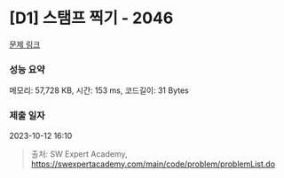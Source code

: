 # [D1] 스탬프 찍기 - 2046 

[문제 링크](https://swexpertacademy.com/main/code/problem/problemDetail.do?contestProbId=AV5QKdT6AyYDFAUq) 

### 성능 요약

메모리: 57,728 KB, 시간: 153 ms, 코드길이: 31 Bytes

### 제출 일자

2023-10-12 16:10



> 출처: SW Expert Academy, https://swexpertacademy.com/main/code/problem/problemList.do